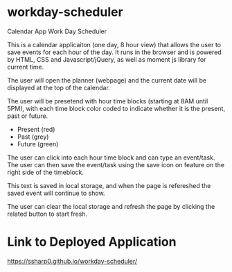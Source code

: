 # workday-scheduler
Calendar App Work Day Scheduler

This is a calendar applicaiton (one day, 8 hour view) that allows the user to save events for each hour of the day. It runs in the browser and is powered by HTML, CSS and Javascript/jQuery, as well as moment js library for current time. 

The user will open the planner (webpage) and the current date will be displayed at the top of the calendar. 

The user will be presetend with hour time blocks (starting at 8AM until 5PM), with each time block color coded to indicate whether it is the present, past or future. 

- Present (red)
- Past (grey)
- Future (green)

The user can click into each hour time block and can type an event/task. The user can then save the event/task using the save icon on feature on the right side of the timeblock. 

This text is saved in local storage, and when the page is refereshed the saved event will continue to show. 

The user can clear the local storage and refresh the page by clicking the related button to start fresh.

# Link to Deployed Application

https://ssharp0.github.io/workday-scheduler/ 
